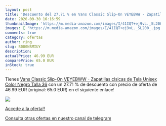```yaml
---
layout: post
title: 'Descuento del 27.71 % en Vans Classic Slip-On VEYEBWW - Zapatilla'
date: 2020-09-30 16:16:59
thumbnailImage: 'https://m.media-amazon.com/images/I/41IQT+ej9vL._SL200_.jpg'
images: [ 'https://m.media-amazon.com/images/I/41IQT+ej9vL._SL200_.jpg' ]
comments: true
category: ofertas
author: ring
slug: B000NSMIUY
description:
actualPrice: 46.99 EUR
comparePrice: 65.0 EUR
inStock: true
---
```


Tienes [Vans Classic Slip-On VEYEBWW - Zapatillas clsicas de Tela Unisex  Color Negro  Talla 36](https://www.amazon.com/dp/B000NSMIUY/?tag=redken08-20) con un 27.71 % de descuento con precio de oferta de 46.99 EUR (original: 65.0 EUR) en el siguiente enlace!

[![](https://m.media-amazon.com/images/I/41IQT+ej9vL._SL200_.jpg)](https://www.amazon.com/dp/B000NSMIUY/?tag=redken08-20)

[Accede a la oferta!!](https://www.amazon.com/dp/B000NSMIUY/?tag=redken08-20)

[Consulta otras ofertas en nuestro canal de telegram](https://t.me/s/ofertas25)
